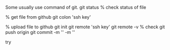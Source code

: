 Some usually use command of git.
git status   % check status of file 

% get file from github
git colon 'ssh key'

% upload file to github
git init 
git remote 'ssh key'
git remote -v  % check 
git push origin 
git commit -m '' -m ''

try
